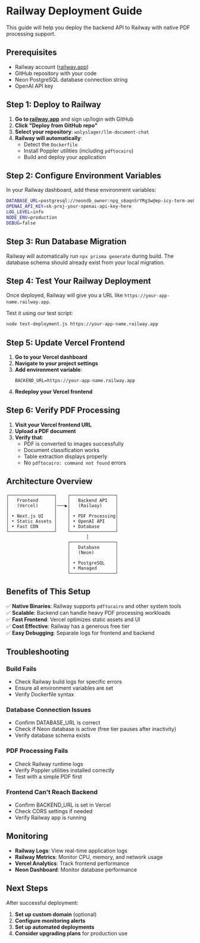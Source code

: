 # Railway Deployment Guide

This guide will help you deploy the backend API to Railway with native PDF processing support.

## Prerequisites

- Railway account ([railway.app](https://railway.app))
- GitHub repository with your code
- Neon PostgreSQL database connection string
- OpenAI API key

## Step 1: Deploy to Railway

1. **Go to [railway.app](https://railway.app)** and sign up/login with GitHub
2. **Click "Deploy from GitHub repo"**
3. **Select your repository**: `wolyslager/llm-document-chat`
4. **Railway will automatically**:
   - Detect the `Dockerfile`
   - Install Poppler utilities (including `pdftocairo`)
   - Build and deploy your application

## Step 2: Configure Environment Variables

In your Railway dashboard, add these environment variables:

```bash
DATABASE_URL=postgresql://neondb_owner:npg_s6aqnSrYRg3w@ep-icy-term-ae8ss3w8-pooler.c-2.us-east-2.aws.neon.tech/neondb?sslmode=require&channel_binding=require
OPENAI_API_KEY=sk-proj-your-openai-api-key-here
LOG_LEVEL=info
NODE_ENV=production
DEBUG=false
```

## Step 3: Run Database Migration

Railway will automatically run `npx prisma generate` during build. The database schema should already exist from your local migration.

## Step 4: Test Your Railway Deployment

Once deployed, Railway will give you a URL like `https://your-app-name.railway.app`.

Test it using our test script:

```bash
node test-deployment.js https://your-app-name.railway.app
```

## Step 5: Update Vercel Frontend

1. **Go to your Vercel dashboard**
2. **Navigate to your project settings**
3. **Add environment variable**:
   ```
   BACKEND_URL=https://your-app-name.railway.app
   ```
4. **Redeploy your Vercel frontend**

## Step 6: Verify PDF Processing

1. **Visit your Vercel frontend URL**
2. **Upload a PDF document**
3. **Verify that**:
   - PDF is converted to images successfully
   - Document classification works
   - Table extraction displays properly
   - No `pdftocairo: command not found` errors

## Architecture Overview

```
┌─────────────────┐    ┌─────────────────┐
│   Frontend      │    │   Backend API   │
│   (Vercel)      │───▶│   (Railway)     │
│                 │    │                 │
│ • Next.js UI    │    │ • PDF Processing│
│ • Static Assets │    │ • OpenAI API    │
│ • Fast CDN      │    │ • Database      │
└─────────────────┘    └─────────────────┘
                              │
                       ┌─────────────────┐
                       │   Database      │
                       │   (Neon)        │
                       │                 │
                       │ • PostgreSQL    │
                       │ • Managed       │
                       └─────────────────┘
```

## Benefits of This Setup

✅ **Native Binaries**: Railway supports `pdftocairo` and other system tools  
✅ **Scalable**: Backend can handle heavy PDF processing workloads  
✅ **Fast Frontend**: Vercel optimizes static assets and UI  
✅ **Cost Effective**: Railway has a generous free tier  
✅ **Easy Debugging**: Separate logs for frontend and backend  

## Troubleshooting

### Build Fails
- Check Railway build logs for specific errors
- Ensure all environment variables are set
- Verify Dockerfile syntax

### Database Connection Issues
- Confirm DATABASE_URL is correct
- Check if Neon database is active (free tier pauses after inactivity)
- Verify database schema exists

### PDF Processing Fails
- Check Railway runtime logs
- Verify Poppler utilities installed correctly
- Test with a simple PDF first

### Frontend Can't Reach Backend
- Confirm BACKEND_URL is set in Vercel
- Check CORS settings if needed
- Verify Railway app is running

## Monitoring

- **Railway Logs**: View real-time application logs
- **Railway Metrics**: Monitor CPU, memory, and network usage
- **Vercel Analytics**: Track frontend performance
- **Neon Dashboard**: Monitor database performance

## Next Steps

After successful deployment:

1. **Set up custom domain** (optional)
2. **Configure monitoring alerts**
3. **Set up automated deployments**
4. **Consider upgrading plans** for production use 